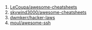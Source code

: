  1. [LeCoupa/awesome-cheatsheets](https://github.com/LeCoupa/awesome-cheatsheets)
 2. [skywind3000/awesome-cheatsheets](https://github.com/skywind3000/awesome-cheatsheets)
 3. [dwmkerr/hacker-laws](https://github.com/dwmkerr/hacker-laws)
 4. [moul/awesome-ssh](https://github.com/moul/awesome-ssh)
